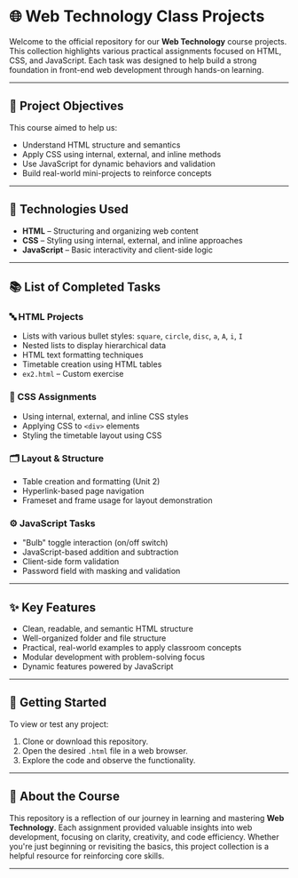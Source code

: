# 🌐 Web Technology Class Projects

Welcome to the official repository for our **Web Technology** course projects. This collection highlights various practical assignments focused on HTML, CSS, and JavaScript. Each task was designed to help build a strong foundation in front-end web development through hands-on learning.

---

## 📌 Project Objectives

This course aimed to help us:

- Understand HTML structure and semantics
- Apply CSS using internal, external, and inline methods
- Use JavaScript for dynamic behaviors and validation
- Build real-world mini-projects to reinforce concepts

---

## 🧰 Technologies Used

- **HTML** – Structuring and organizing web content  
- **CSS** – Styling using internal, external, and inline approaches  
- **JavaScript** – Basic interactivity and client-side logic

---

## 📚 List of Completed Tasks

### 🔤 HTML Projects
- Lists with various bullet styles: `square`, `circle`, `disc`, `a`, `A`, `i`, `I`
- Nested lists to display hierarchical data
- HTML text formatting techniques
- Timetable creation using HTML tables
- `ex2.html` – Custom exercise

### 🎨 CSS Assignments
- Using internal, external, and inline CSS styles
- Applying CSS to `<div>` elements
- Styling the timetable layout using CSS

### 🗂️ Layout & Structure
- Table creation and formatting (Unit 2)
- Hyperlink-based page navigation
- Frameset and frame usage for layout demonstration

### ⚙️ JavaScript Tasks
- "Bulb" toggle interaction (on/off switch)
- JavaScript-based addition and subtraction
- Client-side form validation
- Password field with masking and validation

---

## ✨ Key Features

- Clean, readable, and semantic HTML structure
- Well-organized folder and file structure
- Practical, real-world examples to apply classroom concepts
- Modular development with problem-solving focus
- Dynamic features powered by JavaScript

---

## 🚀 Getting Started

To view or test any project:

1. Clone or download this repository.
2. Open the desired `.html` file in a web browser.
3. Explore the code and observe the functionality.

---

## 📖 About the Course

This repository is a reflection of our journey in learning and mastering **Web Technology**. Each assignment provided valuable insights into web development, focusing on clarity, creativity, and code efficiency. Whether you're just beginning or revisiting the basics, this project collection is a helpful resource for reinforcing core skills.

---

